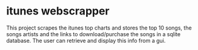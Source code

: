 # itunes webscrapper
This project scrapes the itunes top charts and stores the top 10 songs, the songs artists and the links to download/purchase the songs in a sqlite database. The user can retrieve and display this info from a gui.  
